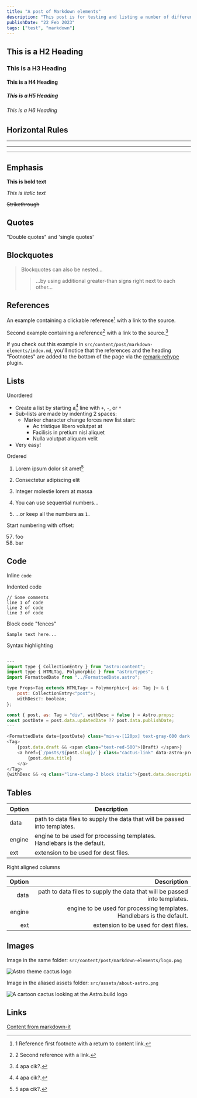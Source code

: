 ```yaml
---
title: "A post of Markdown elements"
description: "This post is for testing and listing a number of different markdown elements"
publishDate: "22 Feb 2023"
tags: ["test", "markdown"]
---
```


## This is a H2 Heading

### This is a H3 Heading

#### This is a H4 Heading

##### This is a H5 Heading

###### This is a H6 Heading

## Horizontal Rules

---

---

---

## Emphasis

**This is bold text**

_This is italic text_

~~Strikethrough~~

## Quotes

"Double quotes" and 'single quotes'

## Blockquotes

> Blockquotes can also be nested...
>
> > ...by using additional greater-than signs right next to each other...

## References

An example containing a clickable reference[^1] with a link to the source.

Second example containing a reference[^2] with a link to the source.[^3]

If you check out this example in `src/content/post/markdown-elements/index.md`, you'll notice that the references and the heading "Footnotes" are added to the bottom of the page via the [remark-rehype](https://github.com/remarkjs/remark-rehype#options) plugin.

## Lists

Unordered

- Create a list by starting a[^4] line with `+`, `-`, or `*`
- Sub-lists are made by indenting 2 spaces:
  - Marker character change forces new list start:
    - Ac tristique libero volutpat at
    - Facilisis in pretium nisl aliquet
    - Nulla volutpat aliquam velit
- Very easy!

Ordered

1. Lorem ipsum dolor sit amet[^5]
2. Consectetur adipiscing elit
3. Integer molestie lorem at massa

4. You can use sequential numbers...
5. ...or keep all the numbers as `1.`

Start numbering with offset:

57. foo
1. bar

## Code

Inline `code`

Indented code

    // Some comments
    line 1 of code
    line 2 of code
    line 3 of code

Block code "fences"

```
Sample text here...
```

Syntax highlighting

```js

---
import type { CollectionEntry } from "astro:content";
import type { HTMLTag, Polymorphic } from "astro/types";
import FormattedDate from "../FormattedDate.astro";

type Props<Tag extends HTMLTag> = Polymorphic<{ as: Tag }> & {
	post: CollectionEntry<"post">;
	withDesc?: boolean;
};

const { post, as: Tag = "div", withDesc = false } = Astro.props;
const postDate = post.data.updatedDate ?? post.data.publishDate;
---

<FormattedDate date={postDate} class="min-w-[120px] text-gray-600 dark:text-gray-500" />
<Tag>
	{post.data.draft && <span class="text-red-500">(Draft) </span>}
	<a href={`/posts/${post.slug}/`} class="cactus-link" data-astro-prefetch>
		{post.data.title}
	</a>
</Tag>
{withDesc && <q class="line-clamp-3 block italic">{post.data.description}</q>}


```

## Tables

| Option | Description                                                               |
| ------ | ------------------------------------------------------------------------- |
| data   | path to data files to supply the data that will be passed into templates. |
| engine | engine to be used for processing templates. Handlebars is the default.    |
| ext    | extension to be used for dest files.                                      |

Right aligned columns

| Option |                                                               Description |
| -----: | ------------------------------------------------------------------------: |
|   data | path to data files to supply the data that will be passed into templates. |
| engine |    engine to be used for processing templates. Handlebars is the default. |
|    ext |                                      extension to be used for dest files. |

## Images

Image in the same folder: `src/content/post/markdown-elements/logo.png`

![Astro theme cactus logo](./logo.png)

Image in the aliased assets folder: `src/assets/about-astro.png`

![A cartoon cactus looking at the Astro.build logo](@/assets/about-astro.png)

## Links

[Content from markdown-it](https://markdown-it.github.io/)

[^1]: 1 Reference first footnote with a return to content link.
[^2]: 2 Second reference with a link.
[^3]: 4 apa cik?.
[^4]: 4 apa cik?.
[^5]: 5 apa cik?.
